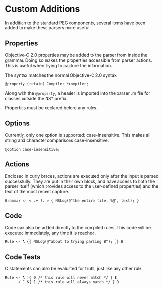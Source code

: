 
# Custom Additions

In addition to the standard PEG components, several items have been added to
make these parsers more useful.

## Properties

Objective-C 2.0 properties may be added to the parser from inside the grammar.
Doing so makes the properties accessible from parser actions. This is useful
when trying to capture the information.

The syntax matches the normal Objective-C 2.0 syntax:

    @property (retain) Compiler *compiler;

Along with the `@property`, a header is imported into the parser .m file for
classes outside the NS* prefix.

Properties must be declared before any rules.

## Options

Currently, only one option is supported: case-insensitive. This makes all
string and character comparisons case-insensitive.

    @option case-insensitive;

## Actions

Enclosed in curly braces, actions are executed only after the input is parsed
successfully. They are put in their own block, and have access to both the
parser itself (which provides access to the user-defined properties) and the
text of the most recent capture.

    Grammar <- < .+ !. > { NSLog(@"the entire file: %@", text); }

## Code

Code can also be added directly to the compiled rules. This code will be
executed immediately, any time it is reached.

    Rule <- A {{ NSLog(@"about to trying parsing B"); }} B

## Code Tests

C statements can also be evaluated for truth, just like any other rule.

    Rule <- A !{ 0 /* this rule will never match */ } B
          / C &{ 1 /* this rule will always match */ } D

